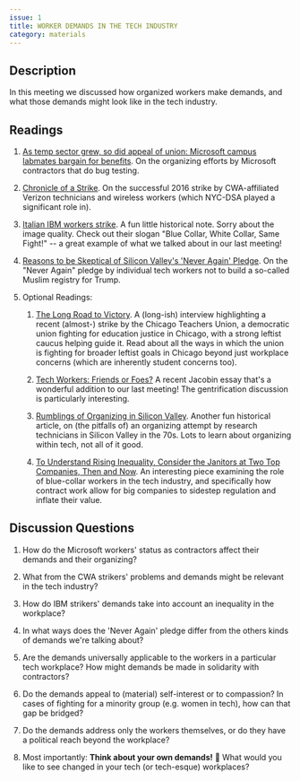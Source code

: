 ```yaml
---
issue: 1
title: WORKER DEMANDS IN THE TECH INDUSTRY
category: materials
---
```


## Description
In this meeting we discussed how organized workers make demands, and what those demands might look like in the tech industry.

## Readings

1. [As temp sector grew, so did appeal of union: Microsoft campus labmates bargain for benefits](https://www.bostonglobe.com/business/2015/01/13/union-for-temporary-workers-speaks-demands-growing-sector/iXlaeB763s0E1gwLZimZ1M/story.html). On the organizing efforts by Microsoft contractors that do bug testing.

2. [Chronicle of a Strike](https://www.jacobinmag.com/2016/05/verizon-strike-fios-cwa-union-replacements/). On the successful 2016 strike by CWA-affiliated Verizon technicians and wireless workers (which NYC-DSA played a significant role in).

3. [Italian IBM workers strike](https://drive.google.com/file/d/0BwGaHQ-JvwEMOV9uSDlKVWRNZE0/view?usp=sharing). A fun little historical note. Sorry about the image quality. Check out their slogan "Blue Collar, White Collar, Same Fight!" -- a great example of what we talked about in our last meeting!

4. [Reasons to be Skeptical of Silicon Valley's 'Never Again' Pledge](https://theoutline.com/post/591/reasons-to-be-skeptical-of-silicon-valley-s-latest-pledge). On the "Never Again" pledge by individual tech workers not to build a so-called Muslim registry for Trump.

5. Optional Readings:
    1. [The Long Road to Victory](https://www.jacobinmag.com/2016/10/chicago-teachers-union-cps-rahm-emanuel-rauner-schools-strike/). A (long-ish) interview highlighting a recent (almost-) strike by the Chicago Teachers Union, a democratic union fighting for education justice in Chicago, with a strong leftist caucus helping guide it. Read about all the ways in which the union is fighting for broader leftist goals in Chicago beyond just workplace concerns (which are inherently student concerns too).
    
    2. [Tech Workers: Friends or Foes?](https://jacobinmag.com/2017/08/silicon-valley-gentrification-tech-sharing-economy) A recent Jacobin essay that's a wonderful addition to our last meeting! The gentrification discussion is particularly interesting.
    
    3. [Rumblings of Organizing in Silicon Valley](https://drive.google.com/file/d/0BwGaHQ-JvwEMNGVDQXNpU210a1k/view?hl=en). Another fun historical article, on (the pitfalls of) an organizing attempt by research technicians in Silicon Valley in the 70s. Lots to learn about organizing within tech, not all of it good.
    
    4. [To Understand Rising Inequality, Consider the Janitors at Two Top Companies, Then and Now](https://www.nytimes.com/2017/09/03/upshot/to-understand-rising-inequality-consider-the-janitors-at-two-top-companies-then-and-now.html). An interesting piece examining the role of blue-collar workers in the tech industry, and specifically how contract work allow for big companies to sidestep regulation and inflate their value.

## Discussion Questions

1. How do the Microsoft workers' status as contractors affect their demands and their organizing?

2. What from the CWA strikers' problems and demands might be relevant in the tech industry?

3. How do IBM strikers' demands take into account an inequality in the workplace?

4. In what ways does the 'Never Again' pledge differ from the others kinds of demands we're talking about?

5. Are the demands universally applicable to the workers in a particular tech workplace? How might demands be made in solidarity with contractors?

6. Do the demands appeal to (material) self-interest or to compassion? In cases of fighting for a minority group (e.g. women in tech), how can that gap be bridged?

7. Do the demands address only the workers themselves, or do they have a political reach beyond the workplace?

8. Most importantly: **Think about your own demands!** 🤔 What would you like to see changed in your tech (or tech-esque) workplaces? 


    

